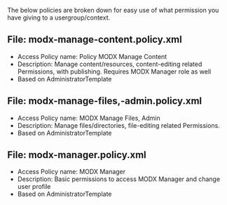 The below policies are broken down for easy use of what permission you have giving to a usergroup/context.

## File: modx-manage-content.policy.xml
 - Access Policy name: Policy MODX Manage Content
 - Description: Manage content/resources, content-editing related Permissions, with publishing. Requires MODX Manager role as well
 - Based on AdministratorTemplate
 
## File: modx-manage-files,-admin.policy.xml
 - Access Policy name: MODX Manage Files, Admin
 - Description: Manage files/directories, file-editing related Permissions.
 - Based on AdministratorTemplate
 

## File: modx-manager.policy.xml
 - Access Policy name: MODX Manager
 - Description: Basic permissions to access MODX Manager and change user profile
 - Based on AdministratorTemplate